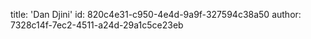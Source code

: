 title: 'Dan Djini'
id: 820c4e31-c950-4e4d-9a9f-327594c38a50
author: 7328c14f-7ec2-4511-a24d-29a1c5ce23eb
